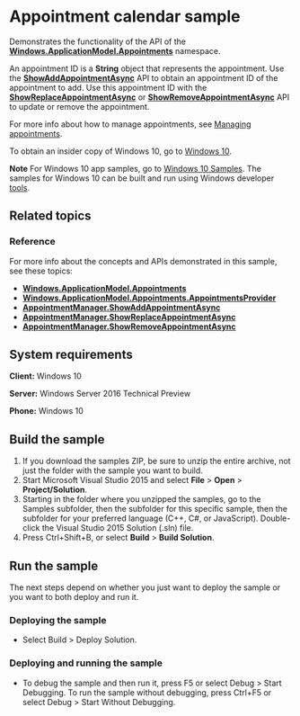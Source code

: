 <!---
  category: ContactsAndCalendar 
  samplefwlink: http://go.microsoft.com/fwlink/p/?LinkId=620488
--->

# Appointment calendar sample

Demonstrates the functionality of the API of the [**Windows.ApplicationModel.Appointments**](http://msdn.microsoft.com/library/windows/apps/dn263359) namespace. 

An appointment ID is a **String** object that represents the appointment. Use the [**ShowAddAppointmentAsync**](http://msdn.microsoft.com/library/windows/apps/dn297256) API to obtain an appointment ID of the appointment to add. Use this appointment ID with the [**ShowReplaceAppointmentAsync**](http://msdn.microsoft.com/library/windows/apps/dn297283) or [**ShowRemoveAppointmentAsync**](http://msdn.microsoft.com/library/windows/apps/dn297269) API to update or remove the appointment. 

For more info about how to manage appointments, see [Managing appointments](https://msdn.microsoft.com/library/windows/apps/mt269389).

To obtain an insider copy of Windows 10, go to [Windows 10](http://insider.windows.com). 

**Note**  For Windows 10 app samples, go to  [Windows 10 Samples](https://github.com/Microsoft/Windows-universal-samples). The samples for Windows 10 can be built and run using Windows developer [tools](https://developer.windows.com).

## Related topics

### Reference
For more info about the concepts and APIs demonstrated in this sample, see these topics:

- [**Windows.ApplicationModel.Appointments**](http://msdn.microsoft.com/library/windows/apps/dn263359)
- [**Windows.ApplicationModel.Appointments.AppointmentsProvider**](http://msdn.microsoft.com/library/windows/apps/dn297284)
- [**AppointmentManager.ShowAddAppointmentAsync**](http://msdn.microsoft.com/library/windows/apps/dn297256)
- [**AppointmentManager.ShowReplaceAppointmentAsync**](http://msdn.microsoft.com/library/windows/apps/dn297283)
- [**AppointmentManager.ShowRemoveAppointmentAsync**](http://msdn.microsoft.com/library/windows/apps/dn297269)

## System requirements

**Client:** Windows 10

**Server:** Windows Server 2016 Technical Preview

**Phone:** Windows 10

## Build the sample

1. If you download the samples ZIP, be sure to unzip the entire archive, not just the folder with the sample you want to build. 
2. Start Microsoft Visual Studio 2015 and select **File** \> **Open** \> **Project/Solution**.
3. Starting in the folder where you unzipped the samples, go to the Samples subfolder, then the subfolder for this specific sample, then the subfolder for your preferred language (C++, C#, or JavaScript). Double-click the Visual Studio 2015 Solution (.sln) file.
4. Press Ctrl+Shift+B, or select **Build** \> **Build Solution**.

## Run the sample

The next steps depend on whether you just want to deploy the sample or you want to both deploy and run it.

### Deploying the sample

- Select Build > Deploy Solution. 

### Deploying and running the sample

- To debug the sample and then run it, press F5 or select Debug >  Start Debugging. To run the sample without debugging, press Ctrl+F5 or select Debug > Start Without Debugging. 
